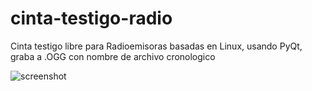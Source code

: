 cinta-testigo-radio
===================

Cinta testigo libre para Radioemisoras basadas en Linux, usando PyQt, graba a .OGG con nombre de archivo cronologico

![screenshot](https://lh5.googleusercontent.com/-edgJkemn0AE/UFJGKW5zeFI/AAAAAAAAB1M/szuxBKUJTds/s882/temp.jpg)
